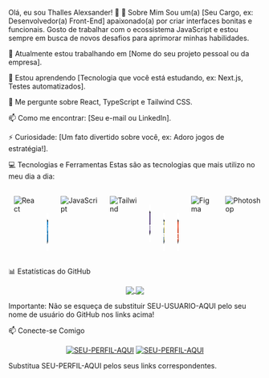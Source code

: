 Olá, eu sou Thalles Alexsander! 👋
🚀 Sobre Mim
Sou um(a) [Seu Cargo, ex: Desenvolvedor(a) Front-End] apaixonado(a) por criar interfaces bonitas e funcionais. Gosto de trabalhar com o ecossistema JavaScript e estou sempre em busca de novos desafios para aprimorar minhas habilidades.

🔭 Atualmente estou trabalhando em [Nome do seu projeto pessoal ou da empresa].

🌱 Estou aprendendo [Tecnologia que você está estudando, ex: Next.js, Testes automatizados].

💬 Me pergunte sobre React, TypeScript e Tailwind CSS.

📫 Como me encontrar: [Seu e-mail ou LinkedIn].

⚡ Curiosidade: [Um fato divertido sobre você, ex: Adoro jogos de estratégia!].

💻 Tecnologias e Ferramentas
Estas são as tecnologias que mais utilizo no meu dia a dia:

<div style="display:flex; justify-content: center; gap: 10px;">
 <a> 
   <img align="center" src="https://github.com/gustavofbc/pixel_of_shields/blob/main/base/react.png" alt="React" height="75" width="75" />
 </a>
 <a> 
    <img align="center" src="https://github.com/gustavofbc/pixel_of_shields/blob/main/base/typescript.png" alt="TypeScript" height="75" width="75" />
  </a>
 <a> 
   <img align="center" src="https://github.com/gustavofbc/pixel_of_shields/blob/main/base/javascript.png" alt="JavaScript" height="75" width="75" />
</a>
 <a> 
    <img align="center" src="https://github.com/gustavofbc/pixel_of_shields/blob/main/base/tailwind.png" alt="Tailwind" height="75" width="75" />
  </a>
 <a> 
  <img align="center" src="https://github.com/gustavofbc/pixel_of_shields/blob/main/base/bootstrap.png" alt="Bootstrap" height="75" width="75" />
   </a>
 <a> 
   <img align="center" src="https://github.com/gustavofbc/pixel_of_shields/blob/main/base/python.png" alt="Python" height="75" width="75" />
  </a>
 <a> 
   <img align="center" src="https://github.com/gustavofbc/pixel_of_shields/blob/main/base/git.png" alt="Git" height="75" width="75" />
  </a>
  <a> 
   <img align="center" src="https://github.com/gustavofbc/pixel_of_shields/blob/main/base/figma.png" alt="Figma" height="75" width="75" />
  </a>
 <a> 
   <img align="center" src="https://github.com/gustavofbc/pixel_of_shields/blob/main/base/adobe_photoshop.png" alt="Photoshop" height="75" width="75" />
  </a>
</div>

📊 Estatísticas do GitHub
<p align="center">
<a href="https://github.com/anuraghazra/github-readme-stats">
<img align="center" src="https://github-readme-stats.vercel.app/api?username=SEU-USUARIO-AQUI&show_icons=true&theme=dracula&include_all_commits=true&count_private=true" />
</a>
<a href="https://github.com/anuraghazra/github-readme-stats">
<img align="center" src="https://github-readme-stats.vercel.app/api/top-langs/?username=SEU-USUARIO-AQUI&layout=compact&langs_count=8&theme=dracula" />
</a>
</p>

Importante: Não se esqueça de substituir SEU-USUARIO-AQUI pelo seu nome de usuário do GitHub nos links acima!

📫 Conecte-se Comigo
<p align="center">
<a href="https://linkedin.com/in/SEU-PERFIL-AQUI" target="blank"><img align="center" src="https://raw.githubusercontent.com/rahuldkjain/github-profile-readme-generator/master/src/images/icons/Social/linked-in-alt.svg" alt="SEU-PERFIL-AQUI" height="30" width="40" /></a>
<a href="https://instagram.com/SEU-PERFIL-AQUI" target="blank"><img align="center" src="https://raw.githubusercontent.com/rahuldkjain/github-profile-readme-generator/master/src/images/icons/Social/instagram.svg" alt="SEU-PERFIL-AQUI" height="30" width="40" /></a>
</p>

Substitua SEU-PERFIL-AQUI pelos seus links correspondentes.
